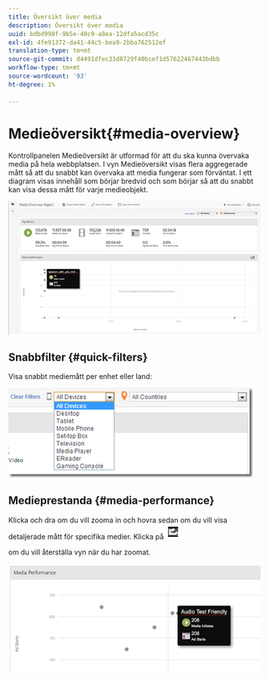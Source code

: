 ```yaml
---
title: Översikt över media
description: Översikt över media
uuid: bdbd998f-9b5e-40c9-a8ea-12dfa5acd35c
exl-id: 4fe91372-da41-44c5-bea9-2bba762512ef
translation-type: tm+mt
source-git-commit: d4491dfec33d8729f40bcef1d57622467443bdbb
workflow-type: tm+mt
source-wordcount: '93'
ht-degree: 1%

---
```


# Medieöversikt{#media-overview}

Kontrollpanelen Medieöversikt är utformad för att du ska kunna övervaka media på hela webbplatsen. I vyn Medieöversikt visas flera aggregerade mått så att du snabbt kan övervaka att media fungerar som förväntat. I ett diagram visas innehåll som börjar bredvid och som börjar så att du snabbt kan visa dessa mått för varje medieobjekt.

![](assets/media_overview.png)

<!--
![](assets/media_overview.png){width="672px"} 
-->

## Snabbfilter {#quick-filters}

Visa snabbt mediemått per enhet eller land:

![](assets/video-overview-report-filters.png)

<!--
![](assets/video-overview-report-filters.png){width="400px"}
-->

## Medieprestanda {#media-performance}

Klicka och dra om du vill zooma in och hovra sedan om du vill visa detaljerade mått för specifika medier. Klicka på  ![](assets/video-overview-report-revert.png)

om du vill återställa vyn när du har zoomat.

![](assets/media_overview_zoom.png)

<!--
![](assets/media_overview_zoom.png){width="400px"}
-->
